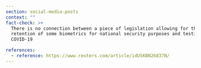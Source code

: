 ```yaml
---
section: social-media-posts
context: ""
fact-check: >+
  There is no connection between a piece of legislation allowing for the
  retention of some biometrics for national security purposes and testing for
  COVID-19

references:
  - reference: https://www.reuters.com/article/idUSKBN26837N/
---
```

